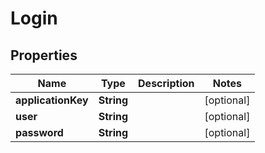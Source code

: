 

# Login


## Properties

| Name | Type | Description | Notes |
|------------ | ------------- | ------------- | -------------|
|**applicationKey** | **String** |  |  [optional] |
|**user** | **String** |  |  [optional] |
|**password** | **String** |  |  [optional] |



